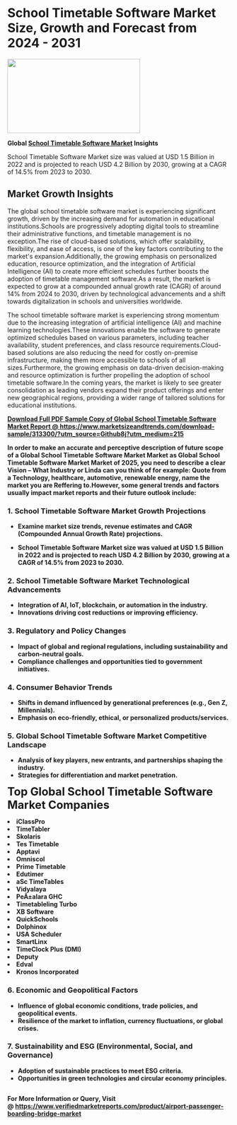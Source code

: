 <H1>School Timetable Software Market Size, Growth and Forecast from 2024 - 2031</H1><img class="aligncenter size-medium wp-image-584254" src="https://thirdeyenews.in/wp-content/uploads/2024/09/Global-Market-Research-300x168.jpeg" alt="" width="300" height="168" /><p><strong>Global&nbsp;<a href="https://www.marketsizeandtrends.com/download-sample/313300/?utm_source=Github8j?utm_medium=215">School Timetable Software Market</a> Insights</strong></p><p>School Timetable Software Market size was valued at USD 1.5 Billion in 2022 and is projected to reach USD 4.2 Billion by 2030, growing at a CAGR of 14.5% from 2023 to 2030.</p><p><h2>Market Growth Insights</h2> <p>The global school timetable software market is experiencing significant growth, driven by the increasing demand for automation in educational institutions.Schools are progressively adopting digital tools to streamline their administrative functions, and timetable management is no exception.The rise of cloud-based solutions, which offer scalability, flexibility, and ease of access, is one of the key factors contributing to the market's expansion.Additionally, the growing emphasis on personalized education, resource optimization, and the integration of Artificial Intelligence (AI) to create more efficient schedules further boosts the adoption of timetable management software.As a result, the market is expected to grow at a compounded annual growth rate (CAGR) of around 14% from 2024 to 2030, driven by technological advancements and a shift towards digitalization in schools and universities worldwide.</p> <p><strong><a href="#"></a></strong></p> <p>The school timetable software market is experiencing strong momentum due to the increasing integration of artificial intelligence (AI) and machine learning technologies.These innovations enable the software to generate optimized schedules based on various parameters, including teacher availability, student preferences, and class resource requirements.Cloud-based solutions are also reducing the need for costly on-premise infrastructure, making them more accessible to schools of all sizes.Furthermore, the growing emphasis on data-driven decision-making and resource optimization is further propelling the adoption of school timetable software.In the coming years, the market is likely to see greater consolidation as leading vendors expand their product offerings and enter new geographical regions, providing a wider range of tailored solutions for educational institutions.<p><strong><a href="#"></p><p><span class=""><strong>Download Full PDF Sample Copy of Global School Timetable Software Market Report</strong> @ <a href="https://www.marketsizeandtrends.com/download-sample/313300/?utm_source=Github8j?utm_medium=215" target="_blank">https://www.marketsizeandtrends.com/download-sample/313300/?utm_source=Github8j?utm_medium=215</a></span></p><p>In order to make an accurate and perceptive description of future scope of a Global&nbsp;School Timetable Software Market Market as Global&nbsp;School Timetable Software Market Market of 2025, you need to describe a clear Vision &ndash; What Industry or Linda can you think of for example: Quote from a Technology, healthcare, automotive, renewable energy, name the market you are Reffering to.However, some general trends and factors usually impact market reports and their future outlook include:</p><h3>1.&nbsp;<strong>School Timetable Software Market Growth Projections</strong></h3><ul><li>Examine market size trends, revenue estimates and CAGR (Compounded Annual Growth Rate) projections.</li><li><p>School Timetable Software Market size was valued at USD 1.5 Billion in 2022 and is projected to reach USD 4.2 Billion by 2030, growing at a CAGR of 14.5% from 2023 to 2030.</p></li></ul><h3>2.&nbsp;<strong>School Timetable Software Market Technological Advancements</strong></h3><ul><li>Integration of AI, IoT, blockchain, or automation in the industry.</li><li>Innovations driving cost reductions or improving efficiency.</li></ul><h3>3.&nbsp;<strong>Regulatory and Policy Changes</strong></h3><ul><li>Impact of global and regional regulations, including sustainability and carbon-neutral goals.</li><li>Compliance challenges and opportunities tied to government initiatives.</li></ul><h3>4.&nbsp;<strong>Consumer Behavior Trends</strong></h3><ul><li>Shifts in demand influenced by generational preferences (e.g., Gen Z, Millennials).</li><li>Emphasis on eco-friendly, ethical, or personalized products/services.</li></ul><h3>5.&nbsp;<strong>Global School Timetable Software Market Competitive Landscape</strong></h3><ul><li>Analysis of key players, new entrants, and partnerships shaping the industry.</li><li>Strategies for differentiation and market penetration.</li></ul><p data-pm-slice="1 1 []"><span style="color: inherit; font-family: inherit; font-size: 25px;">Top Global School Timetable Software Market Companies</span></p><div class="" data-test-id=""><p><li>iClassPro</li><li> TimeTabler</li><li> Skolaris</li><li> Tes Timetable</li><li> Apptavi</li><li> Omniscol</li><li> Prime Timetable</li><li> Edutimer</li><li> aSc TimeTables</li><li> Vidyalaya</li><li> PeÃ±alara GHC</li><li> Timetableling Turbo</li><li> XB Software</li><li> QuickSchools</li><li> Dolphinox</li><li> USA Scheduler</li><li> SmartLinx</li><li> TimeClock Plus (DMI)</li><li> Deputy</li><li> Edval</li><li> Kronos Incorporated</li></p></div><h3>6.&nbsp;<strong>Economic and Geopolitical Factors</strong></h3><ul><li>Influence of global economic conditions, trade policies, and geopolitical events.</li><li>Resilience of the market to inflation, currency fluctuations, or global crises.</li></ul><h3>7.&nbsp;<strong>Sustainability and ESG (Environmental, Social, and Governance)</strong></h3><ul><li>Adoption of sustainable practices to meet ESG criteria.</li><li>Opportunities in green technologies and circular economy principles.</li></ul><h2><strong style="font-size: 14px;">For More Information or Query, Visit @&nbsp;</strong><a style="background-color: #ffffff; font-size: 14px;" href="https://www.marketsizeandtrends.com/report/school-timetable-software-market/" target="_blank">https://www.verifiedmarketreports.com/product/airport-passenger-boarding-bridge-market</a></h2>